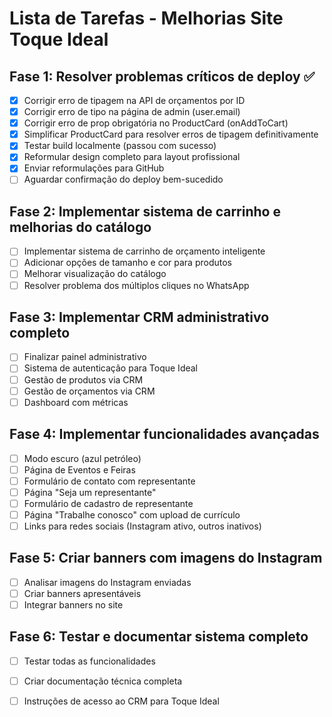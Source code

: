 # Lista de Tarefas - Melhorias Site Toque Ideal

## Fase 1: Resolver problemas críticos de deploy ✅
- [x] Corrigir erro de tipagem na API de orçamentos por ID
- [x] Corrigir erro de tipo na página de admin (user.email)
- [x] Corrigir erro de prop obrigatória no ProductCard (onAddToCart)
- [x] Simplificar ProductCard para resolver erros de tipagem definitivamente
- [x] Testar build localmente (passou com sucesso)
- [x] Reformular design completo para layout profissional
- [x] Enviar reformulações para GitHub
- [ ] Aguardar confirmação do deploy bem-sucedido

## Fase 2: Implementar sistema de carrinho e melhorias do catálogo
- [ ] Implementar sistema de carrinho de orçamento inteligente
- [ ] Adicionar opções de tamanho e cor para produtos
- [ ] Melhorar visualização do catálogo
- [ ] Resolver problema dos múltiplos cliques no WhatsApp

## Fase 3: Implementar CRM administrativo completo
- [ ] Finalizar painel administrativo
- [ ] Sistema de autenticação para Toque Ideal
- [ ] Gestão de produtos via CRM
- [ ] Gestão de orçamentos via CRM
- [ ] Dashboard com métricas

## Fase 4: Implementar funcionalidades avançadas
- [ ] Modo escuro (azul petróleo)
- [ ] Página de Eventos e Feiras
- [ ] Formulário de contato com representante
- [ ] Página "Seja um representante"
- [ ] Formulário de cadastro de representante
- [ ] Página "Trabalhe conosco" com upload de currículo
- [ ] Links para redes sociais (Instagram ativo, outros inativos)

## Fase 5: Criar banners com imagens do Instagram
- [ ] Analisar imagens do Instagram enviadas
- [ ] Criar banners apresentáveis
- [ ] Integrar banners no site

## Fase 6: Testar e documentar sistema completo
- [ ] Testar todas as funcionalidades
- [ ] Criar documentação técnica completa
- [ ] Instruções de acesso ao CRM para Toque Ideal

